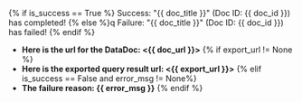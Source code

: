 {% if is_success == True %}
Success: "{{ doc_title }}" (Doc ID: {{ doc_id }}) has completed!
{% else %}q
Failure: "{{ doc_title }}" (Doc ID: {{ doc_id }}) has failed!
{% endif %}

* **Here is the url for the DataDoc: <{{ doc_url }}>**
{% if export_url != None %}
* **Here is the exported query result url: <{{ export_url }}>**
{% elif is_success == False and error_msg != None%}
* **The failure reason: {{ error_msg }}**
{% endif %}
